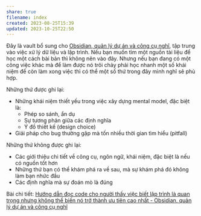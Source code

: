 ```yaml
---
share: true
filename: index
created: 2023-08-25T15:39
updated: 2023-10-25T22:50
---
```

Đây là vault bổ sung cho [Obsidian, quản lý dự án và công cụ nghĩ](https://obsidian.quảcầu.cc/?utm_source=CW+%C2%BB+X%E1%BB%AD+l%C3%BD+d%E1%BB%AF+li%E1%BB%87u+v%C3%A0+l%E1%BA%ADp+tr%C3%ACnh&utm_medium=Gi%E1%BB%9Bi+thi%E1%BB%87u&utm_campaign=C+H%E1%BB%97+tr%E1%BB%A3+ng%C6%B0%E1%BB%9Di+t%E1%BB%B1+h%E1%BB%8Dc+qu%E1%BA%A3n+l%C3%BD+d%E1%BB%B1+%C3%A1n+ho%E1%BA%B7c+ki%E1%BA%BFn+th%E1%BB%A9c&utm_term=%C4%90%E1%BB%8Dc+b%C3%A0i+vi%E1%BA%BFt+tr%C3%AAn+web), tập trung vào việc xử lý dữ liệu và lập trình. Nếu bạn muốn tìm một nguồn tài liệu để học một cách bài bản thì không nên vào đây. Nhưng nếu bạn đang có một công việc khác mà để làm được nó trôi chảy phải học nhanh một số khái niệm để còn làm xong việc thì có thể một số thứ trong đây mình nghĩ sẽ phù hợp.

Những thứ được ghi lại:
- Những khái niệm thiết yếu trong việc xây dựng mental model, đặc biệt là:
	- Phép so sánh, ẩn dụ
	- Sự tương phản giữa các định nghĩa
	- Ý đồ thiết kế (design choice) 
- Giải pháp cho bug thường gặp mà tốn nhiều thời gian tìm hiểu (pitfall) 

Những thứ không được ghi lại:
- Các giới thiệu chi tiết về công cụ, ngôn ngữ, khái niệm, đặc biệt là nếu có nguồn tốt hơn
- Những thứ bạn có thể khám phá ra về sau, mà sự khám phá đó không làm bạn nhức đầu
- Các định nghĩa mà sự đoán mò là đúng


Bài chi tiết: [Hướng dẫn đọc code cho người thấy việc biết lập trình là quan trọng nhưng không thể biến nó trở thành ưu tiên cao nhất - Obsidian, quản lý dự án và công cụ nghĩ](https://obsidian.quảcầu.cc/%F0%9F%93%90%20d%E1%BB%B1%20%C3%A1n/3%20th%C3%A0nh%20ph%E1%BA%A9m/c%C3%A1c%20bu%E1%BB%95i%20%C4%91%C3%A1p%20%E1%BB%A9ng%20nhu%20c%E1%BA%A7u%20h%E1%BB%8Dc%20c%C3%A1ch%20s%E1%BB%AD%20d%E1%BB%A5ng%20c%C3%B4ng%20c%E1%BB%A5%20v%C3%A0%20t%C6%B0%20duy%20l%E1%BA%ADp%20tr%C3%ACnh%20cho%20nhu%20c%E1%BA%A7u%20c%C3%A1%20nh%C3%A2n%20ho%E1%BA%B7c%20nghi%C3%AAn%20c%E1%BB%A9u/h%C6%B0%E1%BB%9Bng%20d%E1%BA%ABn%20%C4%91%E1%BB%8Dc%20code%20cho%20ng%C6%B0%E1%BB%9Di%20th%E1%BA%A5y%20vi%E1%BB%87c%20bi%E1%BA%BFt%20l%E1%BA%ADp%20tr%C3%ACnh%20l%C3%A0%20quan%20tr%E1%BB%8Dng%20nh%C6%B0ng%20kh%C3%B4ng%20th%E1%BB%83%20bi%E1%BA%BFn%20n%C3%B3%20tr%E1%BB%9F%20th%C3%A0nh%20%C6%B0u%20ti%C3%AAn%20cao%20nh%E1%BA%A5t/?utm_source=CW+%C2%BB+X%E1%BB%AD+l%C3%BD+d%E1%BB%AF+li%E1%BB%87u+v%C3%A0+l%E1%BA%ADp+tr%C3%ACnh&utm_medium=Gi%E1%BB%9Bi+thi%E1%BB%87u&utm_campaign=Giai+%C4%91o%E1%BA%A1n+1&utm_term=%C4%90%E1%BB%8Dc+b%C3%A0i+vi%E1%BA%BFt+tr%C3%AAn+web)